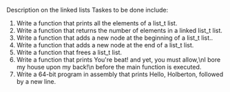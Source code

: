 Description on the linked lists
Taskes to be done include:
1. Write a function that prints all the elements of a list_t list.
2. Write a function that returns the number of elements in a linked list_t list.
3. Write a function that adds a new node at the beginning of a list_t list..
4. Write a function that adds a new node at the end of a list_t list.
5. Write a function that frees a list_t list.
6. Write a function that prints You're beat! and yet, you must allow,\nI bore my house upon my back!\n before the main function is executed.
7. Write a 64-bit program in assembly that prints Hello, Holberton, followed by a new line.
